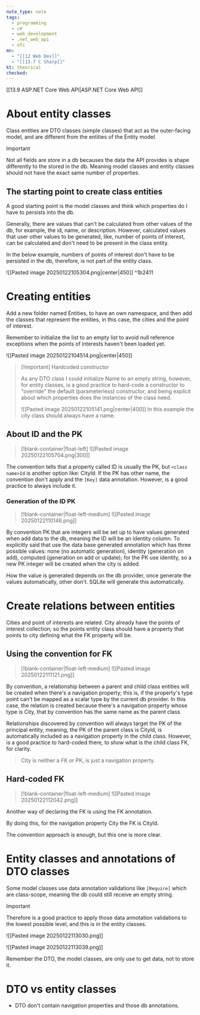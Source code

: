 ```yaml
---
note_type: note
tags:
  - programming
  - c#
  - web_development
  - .net_web_api
  - efc
mn:
  - "[[12 Web Dev]]"
  - "[[13.7 C Sharp]]"
kt: theorical
checked:
---
```

[[13.9 ASP.NET Core Web API|ASP.NET Core Web API]]

# About entity classes
Class entities are DTO classes (simple classes) that act as the outer-facing model, and are different from the entities of the Entity model. 

>[!important]
>Not all fields are store in a db becauses the data the API provides is shape differently to the stored in the db. Meaning model classes and entity classes should not have the exact same number of properties. 

## The starting point to create class entities
A good starting point is the model classes and think which properties do I have to persists into the db.

Generally, there are values that can't be calculated from other values of the db, for example, the id, name, or description. However, calculated values that user other values to be generated, like, number of points of interest, can be calculated and don't need to be present in the class entity. 

In the below example, numbers of points of interest don't have to be persisted in the db, therefore, is not part of the entity class. 

![[Pasted image 20250122105304.png|center|450]]
 ^1b2411
# Creating entities
Add a new folder named Entities, to have an own namespace, and then add the classes that represent the entities, in this case, the cities and the point of interest.

Remember to initialize the list to an empty list to avoid null reference exceptions when the points of interests haven't been loaded yet. 

![[Pasted image 20250122104514.png|center|450]]

>[!important] Hardcoded constructor
>
>As any DTO class I could initialize Name to an empty string, however, for entity classes, is a good practice to hard-code a constructor to "override" the default (parameterless) constructor, and being explicit about which properties does the instances of the class need.
>
>![[Pasted image 20250122105141.png|center|400]]
>In this example the city class should always have a name.


## About ID and the PK
>[!blank-container|float-left]
>![[Pasted image 20250122105704.png|300]]

The convention tells that a property called ID is usually the PK, but `<class name>Id` is another option like: CityId. If the PK has other name, the convention don't apply and the `[Key]` data annotation. However, is a good practice to always include it.


### Generation of the ID PK
>[!blank-container|float-left-medium]
>![[Pasted image 20250122110146.png]]

By convention PK that are integers will be set up to have values generated when add data to the db, meaning the ID will be an identity column. To explicitly said that use the data base generated annotation which has three possible values: none (no automatic generation), identity (generation on add), computed (generation on add or update); for the PK use identity, so a new PK integer will be created when the city is added.

How the value is generated depends on the db provider, once generate the values automatically, other don't. SQLite will generate this automatically. 

# Create relations between entities
Cities and point of interests are related. City already have the points of interest collection; so the points entity class should have a property that points to city defining what the FK property will be.

## Using the convention for FK
>[!blank-container|float-left-medium]
>![[Pasted image 20250122111121.png]]

By convention, a relationship between a parent and child class entities will be created when there's a navigation property; this is, if the property's type point can't be mapped as a scalar type by the current db provider. In this case, the relation is created because there's a navigation property whose type is City, that by convention has the same name as the parent class. 

Relationships discovered by convention will always target the PK of the principal entity, meaning, the PK of the parent class is CityId, is automatically included as a navigation property in the child class. However, is a good practice to hard-coded there, to show what is the child class FK, for clarity.

>City is neither a FK or PK, is just a navigation property. 

## Hard-coded FK
>[!blank-container|float-left-medium]
>![[Pasted image 20250122112042.png]]

Another way of declaring the FK is using the FK annotation. 

By doing this, for the navigation property City the FK is CityId. 

The convention approach is enough, but this one is more clear. 






# Entity classes and annotations of DTO classes
Some model classes use data annotation validations like `[Require]` which are class-scope, meaning the db could still receive an empty string. 

>[!important]
>Therefore is a good practice to apply those data annotation validations to the lowest possible level, and this is in the entity classes.
>

![[Pasted image 20250122113030.png]]

![[Pasted image 20250122113039.png]]

Remember the DTO, the model classes, are only use to get data, not to store it. 
# DTO vs entity classes
- DTO don't contain navigation properties and those db annotations. 
